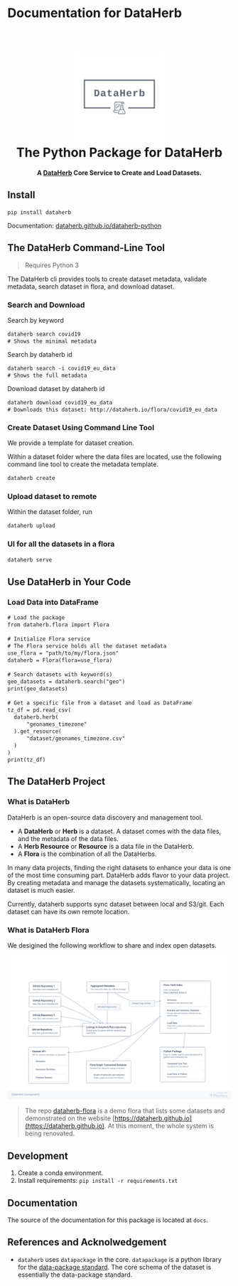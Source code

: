 # Documentation for DataHerb

<h1 align="center">
  <br>
  <a href="https://dataherb.github.io"><img src="https://raw.githubusercontent.com/DataHerb/dataherb.github.io/master/assets/favicon/ms-icon-310x310.png" alt="Markdownify" width="200"></a>
  <br>
  The Python Package for DataHerb
  <br>
</h1>

<h4 align="center">A <a href="https://dataherb.github.io" target="_blank">DataHerb</a> Core Service to Create and Load Datasets.</h4>

<p align="center">

</p>



## Install

```
pip install dataherb
```

Documentation: [dataherb.github.io/dataherb-python](https://dataherb.github.io/dataherb-python)

## The DataHerb Command-Line Tool

> Requires Python 3

The DataHerb cli provides tools to create dataset metadata, validate metadata, search dataset in flora, and download dataset.

### Search and Download

Search by keyword

```
dataherb search covid19
# Shows the minimal metadata
```

Search by dataherb id

```
dataherb search -i covid19_eu_data
# Shows the full metadata
```

Download dataset by dataherb id

```
dataherb download covid19_eu_data
# Downloads this dataset: http://dataherb.io/flora/covid19_eu_data
```


### Create Dataset Using Command Line Tool

We provide a template for dataset creation.

Within a dataset folder where the data files are located, use the following command line tool to create the metadata template.

```bash
dataherb create
```

### Upload dataset to remote

Within the dataset folder, run

```bash
dataherb upload
```

### UI for all the datasets in a flora


```bash
dataherb serve
```


## Use DataHerb in Your Code

### Load Data into DataFrame

```
# Load the package
from dataherb.flora import Flora

# Initialize Flora service
# The Flora service holds all the dataset metadata
use_flora = "path/to/my/flora.json"
dataherb = Flora(flora=use_flora)

# Search datasets with keyword(s)
geo_datasets = dataherb.search("geo")
print(geo_datasets)

# Get a specific file from a dataset and load as DataFrame
tz_df = pd.read_csv(
  dataherb.herb(
      "geonames_timezone"
  ).get_resource(
      "dataset/geonames_timezone.csv"
  )
)
print(tz_df)
```


## The DataHerb Project


### What is DataHerb

DataHerb is an open-source data discovery and management tool.

- A **DataHerb** or **Herb** is a dataset. A dataset comes with the data files, and the metadata of the data files.
- A **Herb Resource** or **Resource** is a data file in the DataHerb.
- A **Flora** is the combination of all the DataHerbs.

In many data projects, finding the right datasets to enhance your data is one of the most time consuming part. DataHerb adds flavor to your data project. By creating metadata and manage the datasets systematically, locating an dataset is much easier.

Currently, dataherb supports sync dataset between local and S3/git. Each dataset can have its own remote location.

### What is DataHerb Flora

We desigined the following workflow to share and index open datasets.

![DataHerb Workflow](https://raw.githubusercontent.com/DataHerb/dataherb.github.io/master/assets/images/dataherb-components.png)

> The repo [dataherb-flora](https://github.com/DataHerb/dataherb-flora) is a demo flora that lists some datasets and demonstrated on the website [https://dataherb.github.io](https://dataherb.github.io). At this moment, the whole system is being renovated.

## Development

1. Create a conda environment.
2. Install requirements: `pip install -r requirements.txt`

## Documentation

The source of the documentation for this package is located at `docs`.


## References and Acknolwedgement

- `dataherb` uses `datapackage` in the core. `datapackage` is a python library for the [data-package standard](https://specs.frictionlessdata.io/data-package/). The core schema of the dataset is essentially the data-package standard.